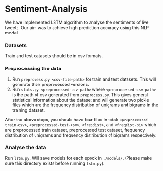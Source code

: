 # Sentiment-Analysis
We have implemented LSTM algorithm to analyse the sentiments of live tweets. Our aim was to achieve high prediction accuracy using this NLP model.

### Datasets
Train and test datasets should be in csv formats. 

### Preprocessing the data
1. Run `preprocess.py <csv-file-path>` for train and test datasets. This will generate their preprocessed versions. 
2. Run `stats.py <preprocessed-csv-path>` where `<preprocessed-csv-path>` is the path of csv generated from `preprocess.py`. This gives general statistical information about the dataset and will generate two pickle files which are the frequency distribution of unigrams and bigrams in the training dataset.

After the above steps, you should have four files in total: `<preprocessed-train-csv>`, `<preprocessed-test-csv>`, `<freqdist>`, and `<freqdist-bi>` which are preprocessed train dataset, preprocessed test dataset, frequency distribution of unigrams and frequency distribution of bigrams respectively.

### Analyse the data
Run `lstm.py`. Will save models for each epock in `./models/`. (Please make sure this directory exists before running `lstm.py`).
